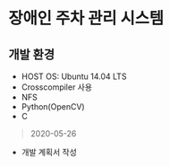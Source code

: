 # 장애인 주차 관리 시스템
## 개발 환경
* HOST OS: Ubuntu 14.04 LTS
* Crosscompiler 사용
* NFS
* Python(OpenCV)
* C
> 2020-05-26
* 개발 계획서 작성
